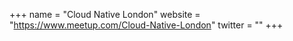 +++
name = "Cloud Native London"
website = "https://www.meetup.com/Cloud-Native-London"
twitter = ""
+++